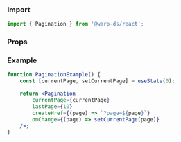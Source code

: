 ### Import

```js
import { Pagination } from '@warp-ds/react';
```

### Props

<api-table type=react component="Pagination" />

### Example

```jsx
function PaginationExample() {
    const [currentPage, setCurrentPage] = useState(0);

    return <Pagination
        currentPage={currentPage}
        lastPage={10}
        createHref={(page) => `?page=${page}`}
        onChange={(page) => setCurrentPage(page)}
    />;
}
```